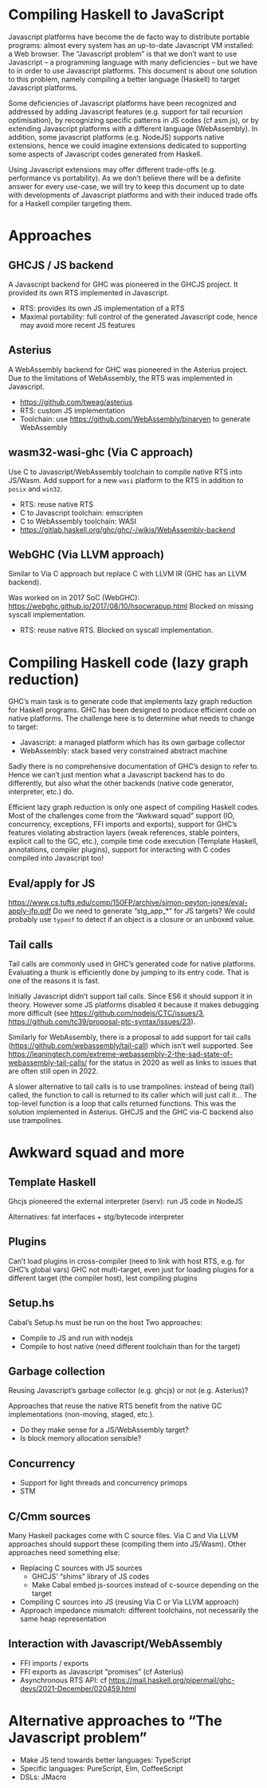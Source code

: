 # Compiling Haskell to JavaScript

Javascript platforms have become the de facto way to distribute portable programs: almost every system has an up-to-date Javascript VM installed: a Web browser. The “Javascript problem” is that we don’t want to use Javascript – a programming language with many deficiencies – but we have to in order to use Javascript platforms. This document is about one solution to this problem, namely compiling a better language (Haskell) to target Javascript platforms.

Some deficiencies of Javascript platforms have been recognized and addressed by adding Javascript features (e.g. support for tail recursion optimisation), by recognizing specific patterns in JS codes (cf asm.js), or by extending Javascript platforms with a different language (WebAssembly). In addition, some javascript platforms (e.g. NodeJS) supports native extensions, hence we could imagine extensions dedicated to supporting some aspects of Javascript codes generated from Haskell.

Using Javascript extensions may offer different trade-offs (e.g. performance vs portability). As we don’t believe there will be a definite answer for every use-case, we will try to keep this document up to date with developments of Javascript platforms and with their induced trade offs for a Haskell compiler targeting them.

# Approaches

## GHCJS / JS backend

A Javascript backend for GHC was pioneered in the GHCJS project. It provided its own RTS implemented in Javascript.

- RTS: provides its own JS implementation of a RTS
- Maximal portability: full control of the generated Javascript code, hence may avoid more recent JS features

## Asterius

A WebAssembly backend for GHC was pioneered in the Asterius project. Due to the limitations of WebAssembly, the RTS was implemented in Javascript.

- https://github.com/tweag/asterius 
- RTS: custom JS implementation
- Toolchain: use https://github.com/WebAssembly/binaryen to generate WebAssembly


## wasm32-wasi-ghc (Via C approach)

Use C to Javascript/WebAssembly toolchain to compile native RTS into JS/Wasm. Add support for a new `wasi` platform to the RTS in addition to `posix` and `win32`.

- RTS: reuse native RTS
- C to Javascript toolchain: emscripten
- C to WebAssembly toolchain: WASI
- https://gitlab.haskell.org/ghc/ghc/-/wikis/WebAssembly-backend 

## WebGHC (Via LLVM approach)
Similar to Via C approach but replace C with LLVM IR (GHC has an LLVM backend).

Was worked on in 2017 SoC (WebGHC): https://webghc.github.io/2017/08/10/hsocwrapup.html
Blocked on missing syscall implementation.

- RTS: reuse native RTS. Blocked on syscall implementation.

# Compiling Haskell code (lazy graph reduction)

GHC’s main task is to generate code that implements lazy graph reduction for Haskell programs. GHC has been designed to produce efficient code on native platforms. The challenge here is to determine what needs to change to target:

- Javascript: a managed platform which has its own garbage collector
- WebAssembly: stack based very constrained abstract machine

Sadly there is no comprehensive documentation of GHC’s design to refer to. Hence we can’t just mention what a Javascript backend has to do differently, but also what the other backends  (native code generator, interpreter, etc.) do.

Efficient lazy graph reduction is only one aspect of compiling Haskell codes. Most of the challenges come from the “Awkward squad” support (IO, concurrency, exceptions, FFI imports and exports), support for GHC’s features violating abstraction layers (weak references, stable pointers, explicit call to the GC, etc.), compile time code execution (Template Haskell, annotations, compiler plugins), support for interacting with C codes compiled into Javascript too!

## Eval/apply for JS
https://www.cs.tufts.edu/comp/150FP/archive/simon-peyton-jones/eval-apply-jfp.pdf 
Do we need to generate “stg_app_*” for JS targets? We could probably use `typeof` to detect if an object is a closure or an unboxed value.

## Tail calls

Tail calls are commonly used in GHC’s generated code for native platforms. Evaluating a thunk is efficiently done by jumping to its entry code. That is one of the reasons it is fast.

Initially Javascript didn’t support tail calls. Since ES6 it should support it in theory. However some JS platforms disabled it because it makes debugging more difficult (see https://github.com/nodejs/CTC/issues/3, https://github.com/tc39/proposal-ptc-syntax/issues/23).

Similarly for WebAssembly, there is a proposal to add support for tail calls (https://github.com/webassembly/tail-call) which isn’t well supported. See https://leaningtech.com/extreme-webassembly-2-the-sad-state-of-webassembly-tail-calls/ for the status in 2020 as well as links to issues that are often still open in 2022.

A slower alternative to tail calls is to use trampolines: instead of being (tail) called, the function to call is returned to its caller which will just call it… The top-level function is a loop that calls returned functions. This was the solution implemented in Asterius. GHCJS and the GHC via-C backend also use trampolines.

# Awkward squad and more

## Template Haskell

Ghcjs pioneered the external interpreter (iserv): run JS code in NodeJS

Alternatives: fat interfaces + stg/bytecode interpreter

## Plugins

Can’t load plugins in cross-compiler (need to link with host RTS, e.g. for GHC’s global vars)
GHC not multi-target, even just for loading plugins for a different target (the compiler host), lest compiling plugins

## Setup.hs

Cabal’s Setup.hs must be run on the host
Two approaches:
- Compile to JS and run with nodejs
- Compile to host native (need different toolchain than for the target)

## Garbage collection

Reusing Javascript’s garbage collector (e.g. ghcjs) or not (e.g. Asterius)?

Approaches that reuse the native RTS benefit from the native GC implementations (non-moving, staged, etc.).
- Do they make sense for a JS/WebAssembly target?
- Is block memory allocation sensible?

## Concurrency

- Support for light threads and concurrency primops
- STM

## C/Cmm sources

Many Haskell packages come with C source files. Via C and Via LLVM approaches should support these (compiling them into JS/Wasm). Other approaches need something else:
- Replacing C sources with JS sources
  - GHCJS’ “shims” library of JS codes
  - Make Cabal embed js-sources instead of c-source depending on the target
-  Compiling C sources into JS (reusing Via C or Via LLVM approach)
  - Approach impedance mismatch: different toolchains, not necessarily the same heap representation

## Interaction with Javascript/WebAssembly

- FFI imports / exports
- FFI exports as Javascript “promises” (cf Asterius)
- Asynchronous RTS API: cf https://mail.haskell.org/pipermail/ghc-devs/2021-December/020459.html 

# Alternative approaches to “The Javascript problem”

- Make JS tend towards better languages: TypeScript
- Specific languages: PureScript, Elm, CoffeeScript
- DSLs: JMacro
